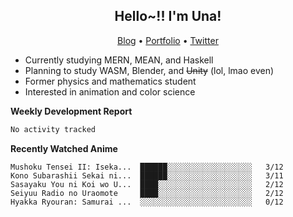 <h2 align="center">
  Hello~!! I'm Una!
</h2>

<p align="center">
  <a href="https://anarchy.website/">Blog</a> &bull;
  <a href="https://una-ada.github.io/">Portfolio</a> &bull;
  <a href="https://twitter.com/xn__z7x">Twitter</a>
</p>

- Currently studying MERN, MEAN, and Haskell
- Planning to study WASM, Blender, and ~~Unity~~ (lol, lmao even)
- Former physics and mathematics student
- Interested in animation and color science

**Weekly Development Report**

<!--START_SECTION:waka-->

```txt
No activity tracked
```

<!--END_SECTION:waka-->

**Recently Watched Anime**

<!-- RECENT-ANIME:START -->

    Mushoku Tensei II: Iseka...  ██████░░░░░░░░░░░░░░░░░░░   3/12
    Kono Subarashii Sekai ni...  ██████░░░░░░░░░░░░░░░░░░░   3/11
    Sasayaku You ni Koi wo U...  ████░░░░░░░░░░░░░░░░░░░░░   2/12
    Seiyuu Radio no Uraomote     ████░░░░░░░░░░░░░░░░░░░░░   2/12
    Hyakka Ryouran: Samurai ...  ░░░░░░░░░░░░░░░░░░░░░░░░░   0/12
<!-- RECENT-ANIME:END -->
